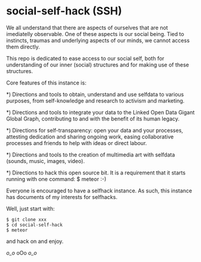 social-self-hack (SSH)
================

We all understand that there are aspects of
ourselves that are not imediatelly observable.
One of these aspects is our social being. Tied
to instincts, traumas and underlying aspects of our
minds, we cannot access them directly.

This repo is dedicated to ease access to our social
self, both for understanding of our inner (social) structures
and for making use of these structures.

Core features of this instance is:

*) Directions and tools to obtain, understand and use selfdata to various purposes, from self-knowledge and research to activism and marketing.

*) Directions and tools to integrate your data to the Linked Open Data Gigant Global Graph, contributing to and with the benefit of its human legacy.

*) Directions for self-transparency: open your data and your processes, attesting dedication and sharing ongoing work, easing collaborative processes and friends to help with ideas or direct labour.

*) Directions and tools to the creation of multimedia art with selfdata (sounds, music, images, video).

*) Directions to hack this open source bit. It is a requirement that it starts running with one command: $ meteor
:-)

Everyone is encouraged to have a selfhack instance. As such, this instance has documents of my interests for selfhacks. 

Well, just start with:

    $ git clone xxx
    $ cd social-self-hack
    $ meteor

and hack on and enjoy.

_o_o_ oOo _o_o_

